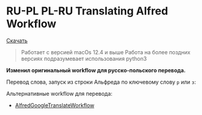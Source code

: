 # RU-PL PL-RU Translating Alfred Workflow

[Скачать](https://github.com/podgorniy/alfred-translate/raw/master/Translate.alfredworkflow)
> Работает с версией macOs 12.4 и выше
> Работа на более поздних версиях подразумевает использования python3 

**Изменил оригинальный workflow для русско-польского перевода.**

Перевод слова, запуск из строки Альфреда по ключевому слову `p` или `з`:

Альтернативные workflow для перевода:

- [AlfredGoogleTranslateWorkflow](https://github.com/thomashempel/AlfredGoogleTranslateWorkflow)